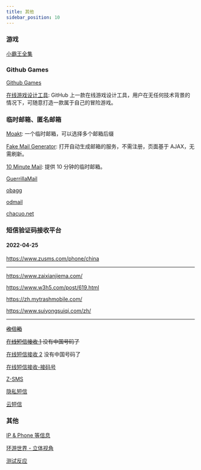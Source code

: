 ```yaml
---
title: 其他
sidebar_position: 10
---
```


### 游戏

[小霸王全集](https://yikm.net/)

### Github Games

[Github Games](http://likexia.gitee.io/game/index.html)

[在线游戏设计工具](http://diygame.vip/#/): GitHub 上一款在线游戏设计工具，用户在无任何技术背景的情况下，可随意打造一款属于自己的冒险游戏。

### 临时邮箱、匿名邮箱

[Moakt](https://www.moakt.com/): 一个临时邮箱，可以选择多个邮箱后缀

[Fake Mail Generator](http://www.fakemailgenerator.com/): 打开自动生成邮箱的服务，不需注册，页面基于 AJAX，无需刷新。

[10 Minute Mail](http://10minutemail.com/): 提供 10 分钟的临时邮箱。

[GuerrillaMail](http://www.guerrillamail.com/)

[obagg](http://od.obagg.com/)

[odmail](http://t.odmail.cn/)

[chacuo.net](http://24mail.chacuo.net/zhtw)

### 短信验证码接收平台

#### 2022-04-25

https://www.zusms.com/phone/china

---

https://www.zaixianjiema.com/

https://www.w3h5.com/post/619.html

https://zh.mytrashmobile.com/

https://www.suiyongsuiqi.com/zh/

---

~~[收信箱](https://www.shouxinxiang.com/)~~

~~[在线短信接收 1](https://www.materialtools.com/) 没有中国号码了~~

[在线短信接收 2](http://www.shejiinn.com/) 没有中国号码了

[在线短信接收-接码号](https://jiemahao.com/)

[Z-SMS](http://www.z-sms.com/)

[隐私短信](https://www.yinsiduanxin.com/)

[云短信](https://yunduanxin.net/)

### 其他

[IP & Phone 等信息](https://www.qqzeng.com/)

[环游世界 - 立体视角](https://www.airpano.com/)

[测试反应](https://humanbenchmark.com/tests/reactiontime)
